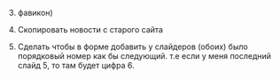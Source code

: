 3. фавикон)
4. Скопировать новости с старого сайта

1. Сделать чтобы в форме добавить у слайдеров (обоих) было порядковый номер как бы следующий. т.е если у меня последний слайд 5, то там будет цифра 6.